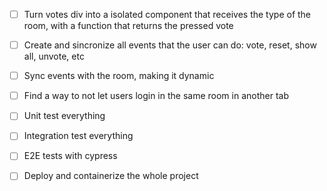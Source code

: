 - [ ] Turn votes div into a isolated component that receives the type of the room, with a function that returns the pressed vote

- [ ] Create and sincronize all events that the user can do: vote, reset, show all, unvote, etc

- [ ] Sync events with the room, making it dynamic

- [ ] Find a way to not let users login in the same room in another tab

- [ ] Unit test everything

- [ ] Integration test everything

- [ ] E2E tests with cypress

- [ ] Deploy and containerize the whole project